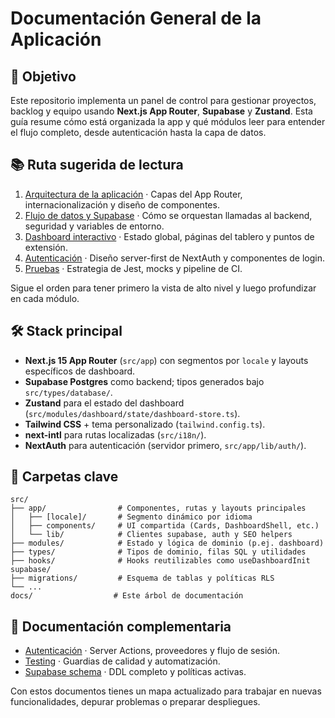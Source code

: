 # Documentación General de la Aplicación

## 🧭 Objetivo
Este repositorio implementa un panel de control para gestionar proyectos, backlog y equipo usando **Next.js App Router**, **Supabase** y **Zustand**. Esta guía resume cómo está organizada la app y qué módulos leer para entender el flujo completo, desde autenticación hasta la capa de datos.

## 📚 Ruta sugerida de lectura
1. [Arquitectura de la aplicación](./app/architecture.md) · Capas del App Router, internacionalización y diseño de componentes.
2. [Flujo de datos y Supabase](./app/data-flow.md) · Cómo se orquestan llamadas al backend, seguridad y variables de entorno.
3. [Dashboard interactivo](./app/dashboard.md) · Estado global, páginas del tablero y puntos de extensión.
4. [Autenticación](./auth/README.md) · Diseño server-first de NextAuth y componentes de login.
5. [Pruebas](./testing/README.md) · Estrategia de Jest, mocks y pipeline de CI.

Sigue el orden para tener primero la vista de alto nivel y luego profundizar en cada módulo.

## 🛠️ Stack principal
- **Next.js 15 App Router** (`src/app`) con segmentos por `locale` y layouts específicos de dashboard.
- **Supabase Postgres** como backend; tipos generados bajo `src/types/database/`.
- **Zustand** para el estado del dashboard (`src/modules/dashboard/state/dashboard-store.ts`).
- **Tailwind CSS** + tema personalizado (`tailwind.config.ts`).
- **next-intl** para rutas localizadas (`src/i18n/`).
- **NextAuth** para autenticación (servidor primero, `src/app/lib/auth/`).

## 📁 Carpetas clave
```
src/
├── app/                # Componentes, rutas y layouts principales
│   ├── [locale]/       # Segmento dinámico por idioma
│   ├── components/     # UI compartida (Cards, DashboardShell, etc.)
│   └── lib/            # Clientes supabase, auth y SEO helpers
├── modules/            # Estado y lógica de dominio (p.ej. dashboard)
├── types/              # Tipos de dominio, filas SQL y utilidades
├── hooks/              # Hooks reutilizables como useDashboardInit
supabase/
├── migrations/         # Esquema de tablas y políticas RLS
└── ...
docs/                  # Este árbol de documentación
```

## 🔗 Documentación complementaria
- [Autenticación](./auth/README.md) · Server Actions, proveedores y flujo de sesión.
- [Testing](./testing/README.md) · Guardias de calidad y automatización.
- [Supabase schema](../supabase/migrations/) · DDL completo y políticas activas.

Con estos documentos tienes un mapa actualizado para trabajar en nuevas funcionalidades, depurar problemas o preparar despliegues.
